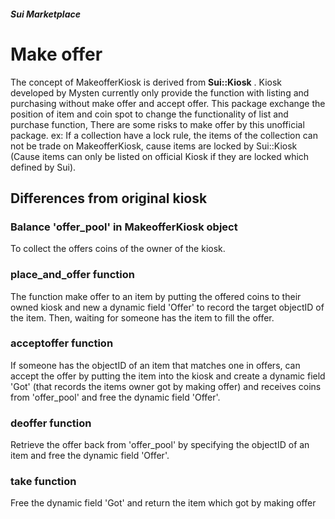 ##### Sui Marketplace

# Make offer

The concept of MakeofferKiosk is derived from **Sui::Kiosk** . Kiosk developed by Mysten currently only provide the function with listing and purchasing without make offer and accept offer. This package exchange the position of item and coin spot to change the functionality of list and purchase function,
There are some risks to make offer by this unofficial package. ex: If a collection have a lock rule, the items of the collection can not be trade on MakeofferKiosk, cause items are locked by Sui::Kiosk (Cause items can only be listed on official Kiosk if they are locked which defined by Sui).

## Differences from original **kiosk**

### Balance 'offer_pool' in MakeofferKiosk object

To collect the offers coins of the owner of the kiosk.

### place_and_offer function

The function make offer to an item by putting the offered coins to their owned kiosk and new a dynamic field 'Offer' to record the target objectID of the item. Then, waiting for someone has the item to fill the offer.

### acceptoffer function

If someone has the objectID of an item that matches one in offers, can accept the offer by putting the item into the kiosk and create a dynamic field 'Got' (that records the items owner got by making offer) and receives coins from 'offer_pool' and free the dynamic field 'Offer'.

### deoffer function

Retrieve the offer back from 'offer_pool' by specifying the objectID of an item and free the dynamic field 'Offer'.

### take function

Free the dynamic field 'Got' and return the item which got by making offer
